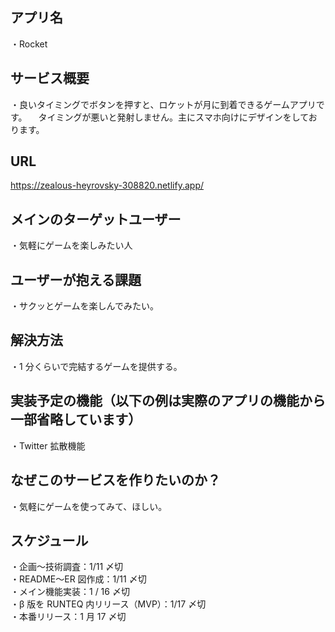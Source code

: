 
## アプリ名

・Rocket


## サービス概要

・良いタイミングでボタンを押すと、ロケットが月に到着できるゲームアプリです。
　タイミングが悪いと発射しません。主にスマホ向けにデザインをしております。

## URL
https://zealous-heyrovsky-308820.netlify.app/


## メインのターゲットユーザー

・気軽にゲームを楽しみたい人

## ユーザーが抱える課題

・サクッとゲームを楽しんでみたい。

## 解決方法

・1 分くらいで完結するゲームを提供する。

## 実装予定の機能（以下の例は実際のアプリの機能から一部省略しています）
・Twitter 拡散機能

## なぜこのサービスを作りたいのか？
・気軽にゲームを使ってみて、ほしい。

## スケジュール
・企画〜技術調査：1/11 〆切 <br>
・README〜ER 図作成：1/11 〆切  <br>
・メイン機能実装：1 / 16 〆切  <br>
・β 版を RUNTEQ 内リリース（MVP）：1/17 〆切 <br>
・本番リリース：1 月 17 〆切

